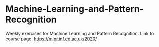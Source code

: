 # Machine-Learning-and-Pattern-Recognition
Weekly exercises for Machine Learning and Pattern Recognition.
Link to course page: https://mlpr.inf.ed.ac.uk/2020/
